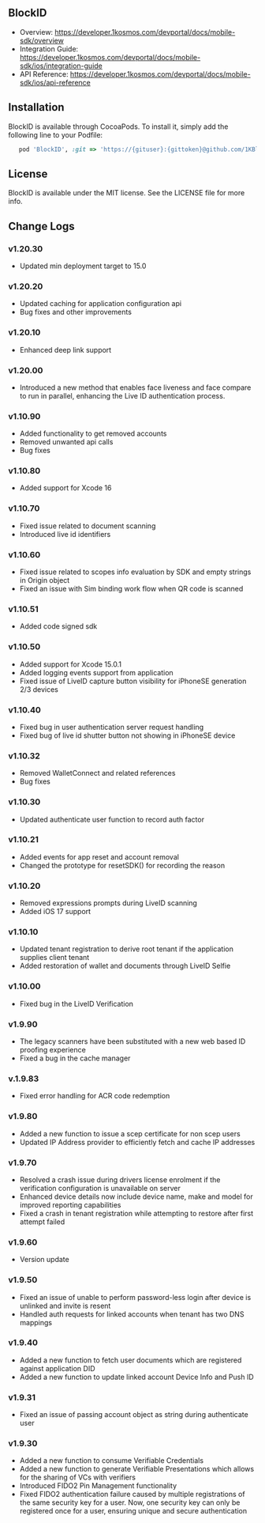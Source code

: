 ## BlockID

- Overview: https://developer.1kosmos.com/devportal/docs/mobile-sdk/overview 
- Integration Guide: https://developer.1kosmos.com/devportal/docs/mobile-sdk/ios/integration-guide
- API Reference: https://developer.1kosmos.com/devportal/docs/mobile-sdk/ios/api-reference

## Installation

BlockID is available through CocoaPods. To install it, simply add the following line to your Podfile:

```ruby
   pod 'BlockID', :git => 'https://{gituser}:{gittoken}@github.com/1KBlockID/ios-blockidsdk.git', :tag => '1.20.30'
```

## License

BlockID is available under the MIT license. See the LICENSE file for more info.

## Change Logs
### v1.20.30
- Updated min deployment target to 15.0

### v1.20.20
- Updated caching for application configuration api
- Bug fixes and other improvements 

### v1.20.10
- Enhanced deep link support

### v1.20.00
- Introduced a new method that enables face liveness and face compare to run in parallel, enhancing the Live ID authentication process.

### v1.10.90
- Added functionality to get removed accounts
- Removed unwanted api calls
- Bug fixes

### v1.10.80
- Added support for Xcode 16

### v1.10.70
- Fixed issue related to document scanning
- Introduced live id identifiers

### v1.10.60
- Fixed issue related to scopes info evaluation by SDK and empty strings in Origin object
- Fixed an issue with Sim binding work flow when QR code is scanned

### v1.10.51
- Added code signed sdk

### v1.10.50
- Added support for Xcode 15.0.1
- Added logging events support from application 
- Fixed issue of LiveID capture button visibility for iPhoneSE generation 2/3 devices

### v1.10.40
- Fixed bug in user authentication server request handling
- Fixed bug of live id shutter button not showing in iPhoneSE device

### v1.10.32
- Removed WalletConnect and related references
- Bug fixes

### v1.10.30
- Updated authenticate user function to record auth factor

### v1.10.21
- Added events for app reset and account removal
- Changed the prototype for resetSDK() for recording the reason

### v1.10.20
- Removed expressions prompts during LiveID scanning
- Added iOS 17 support

### v1.10.10
- Updated tenant registration to derive root tenant if the application supplies client tenant
- Added restoration of wallet and documents through LiveID Selfie

### v1.10.00
- Fixed bug in the LiveID Verification 

### v1.9.90
- The legacy scanners have been substituted with a new web based ID proofing experience
- Fixed a bug in the cache manager

### v.1.9.83
- Fixed error handling for ACR code redemption

### v1.9.80
- Added a new function to issue a scep certificate for non scep users
- Updated IP Address provider to efficiently fetch and cache IP addresses

### v1.9.70
- Resolved a crash issue during drivers license enrolment if the verification configuration is unavailable on server
- Enhanced device details now include device name, make and model for improved reporting capabilities
- Fixed a crash in tenant registration while attempting to restore after first attempt failed

### v1.9.60
- Version update

### v1.9.50
- Fixed an issue of unable to perform password-less login after device is unlinked and invite is resent
- Handled auth requests for linked accounts when tenant has two DNS mappings

### v1.9.40
- Added a new function to fetch user documents which are registered against application DID
- Added a new function to update linked account Device Info and Push ID

### v1.9.31
- Fixed an issue of passing account object as string during authenticate user

### v1.9.30
- Added a new function to consume Verifiable Credentials
- Added a new function to generate Verifiable Presentations which allows for the sharing of VCs with verifiers
- Introduced FIDO2 Pin Management functionality
- Fixed FIDO2 authentication failure caused by multiple registrations of the same security key for a user. Now, one security key can only be registered once for a user, ensuring unique and secure authentication
